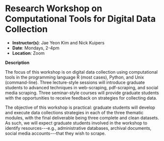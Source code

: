 # Research Workshop on Computational Tools for Digital Data Collection

* **Instructor(s)**: Jae Yeon Kim and Nick Kuipers
* **Date**: Mondays, 2-4pm
* **Location**: Zoom

**Description**

The focus of this workshop is on digital data collection using computational tools in the programming language R (most cases), Python, and Unix (command-line). Three lecture-style sessions will introduce graduate students to advanced techniques in web-scraping, pdf-scraping, and social media scraping. Three seminar-style courses will provide graduate students with the opportunities to receive feedback on strategies for collecting data. 

The objective of this workshop is practical: graduate students will develop and execute data collections strategies in each of the three thematic modules, with the final deliverable being three complete and clean datasets. As such, we will expect graduate students involved in the workshop to identify resources---e.g., administrative databases, archival documents, social media accounts---that they wish to scrape.

